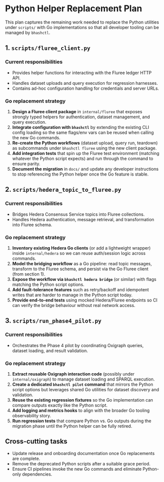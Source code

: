 # Python Helper Replacement Plan

This plan captures the remaining work needed to replace the Python utilities under
`scripts/` with Go implementations so that all developer tooling can be managed by
`bhashctl`.

## 1. `scripts/fluree_client.py`

### Current responsibilities
- Provides helper functions for interacting with the Fluree ledger HTTP API.
- Handles dataset uploads and query execution for regression harnesses.
- Contains ad-hoc configuration handling for credentials and server URLs.

### Go replacement strategy
1. **Design a Fluree client package** in `internal/fluree` that exposes strongly typed
   helpers for authentication, dataset management, and query execution.
2. **Integrate configuration with `bhashctl`** by extending the existing CLI config
   loading so the same flags/env vars can be reused when calling the new Go commands.
3. **Re-create the Python workflows** (dataset upload, query run, teardown) as subcommands
   under `bhashctl fluree` using the new client package.
4. **Add integration tests** that spin up the Fluree test environment (matching whatever
   the Python script expects) and run through the command to ensure parity.
5. **Document the migration** in `docs/` and update any developer instructions to stop
   referencing the Python helper once the Go feature is stable.

## 2. `scripts/hedera_topic_to_fluree.py`

### Current responsibilities
- Bridges Hedera Consensus Service topics into Fluree collections.
- Handles Hedera authentication, message retrieval, and transformation into Fluree schema.

### Go replacement strategy
1. **Inventory existing Hedera Go clients** (or add a lightweight wrapper) inside
   `internal/hedera` so we can reuse auth/session logic across commands.
2. **Model the bridging workflow** as a Go pipeline: read topic messages, transform to the
   Fluree schema, and persist via the Go Fluree client (from section 1).
3. **Expose the workflow via `bhashctl hedera bridge`** (or similar) with flags matching
   the Python script options.
4. **Add fault-tolerance features** such as retry/backoff and idempotent writes that are
   harder to manage in the Python script today.
5. **Provide end-to-end tests** using mocked Hedera/Fluree endpoints so CI can verify the
   bridge behaviour without real network access.

## 3. `scripts/run_phase4_pilot.py`

### Current responsibilities
- Orchestrates the Phase 4 pilot by coordinating Oxigraph queries, dataset loading, and
  result validation.

### Go replacement strategy
1. **Extract reusable Oxigraph interaction code** (possibly under `internal/oxigraph`) to
   manage dataset loading and SPARQL execution.
2. **Create a dedicated `bhashctl pilot` command** that mirrors the Python script options
   but leverages shared Go utilities for dataset discovery and validation.
3. **Reuse the existing regression fixtures** so the Go implementation can compare outputs
   exactly like the Python script.
4. **Add logging and metrics hooks** to align with the broader Go tooling observability
   story.
5. **Run regression tests** that compare Python vs. Go outputs during the migration phase
   until the Python helper can be fully retired.

## Cross-cutting tasks
- Update release and onboarding documentation once Go replacements are complete.
- Remove the deprecated Python scripts after a suitable grace period.
- Ensure CI pipelines invoke the new Go commands and eliminate Python-only dependencies.
